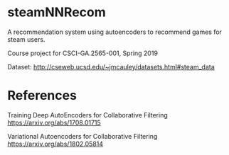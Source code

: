 # steamNNRecom

A recommendation system using autoencoders to recommend games for steam users.

Course project for CSCI-GA.2565-001, Spring 2019

Dataset: http://cseweb.ucsd.edu/~jmcauley/datasets.html#steam_data

# References

Training Deep AutoEncoders for Collaborative Filtering
https://arxiv.org/abs/1708.01715

Variational Autoencoders for Collaborative Filtering
https://arxiv.org/abs/1802.05814



